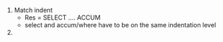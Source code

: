 1. Match indent
   - Res = SELECT ....
           ACCUM
   - select and accum/where have to be on the same indentation level
2. 
